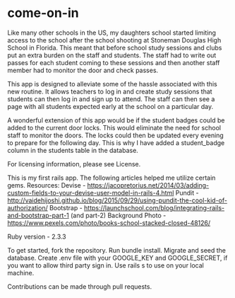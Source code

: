 # come-on-in

Like many other schools in the US, my daughters school started limiting access to the school after the school shooting at Stoneman Douglas High School in Florida.  This meant that before school study sessions and clubs put an extra burden on the staff and students.  The staff had to write out passes for each student coming to these sessions and then another staff member had to monitor the door and check passes.  

This app is designed to alleviate some of the hassle associated with this new routine.  It allows teachers to log in and create study sessions that students can then log in and sign up to attend.  The staff can then see a page with all students expected early at the school on a particular day.  

A wonderful extension of this app would be if the student badges could be added to the current door locks.  This would eliminate the need for school staff to monitor the doors.  The locks could then be updated every evening to prepare for the following day.  This is why I have added a student_badge column in the students table in the database.  

For licensing information, please see License.

This is my first rails app.  The following articles helped me utilize certain gems.
Resources:
Devise - https://jacopretorius.net/2014/03/adding-custom-fields-to-your-devise-user-model-in-rails-4.html
Pundit -
http://vaidehijoshi.github.io/blog/2015/09/29/using-pundit-the-cool-kid-of-authorization/
Bootstrap -
https://launchschool.com/blog/integrating-rails-and-bootstrap-part-1  (and part-2)
Background Photo -
https://www.pexels.com/photo/books-school-stacked-closed-48126/




Ruby version - 2.3.3

To get started, fork the repository.
Run bundle install.
Migrate and seed the database.
Create .env file with your GOOGLE_KEY and GOOGLE_SECRET, if you want to allow third party sign in.
Use rails s to use on your local machine.

Contributions can be made through pull requests.
